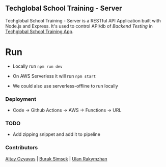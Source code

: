 ## Techglobal School Training - Server

Techglobal School Training - Server is a RESTful API Application built with Node.js and Express. It's used to control API/db of _Backend Testing_ in [Techglobal School Training App](https://techglobal-training.com/backend).

# Run

- Locally run `npm run dev`
- On AWS Serverless it will run `npm start`

- We could also use serverless-offline to run locally

### Deployment

- Code -> Github Actions -> AWS -> Functions -> URL

### TODO

- Add zipping snippet and add it to pipeline

### Contributors

[Altay Ozyavas](https://github.com/altayozyavas) |
[Burak Simsek](https://github.com/buraksimsekgit) |
[Ulan Rakymzhan](https://github.com/urakymzhan)
